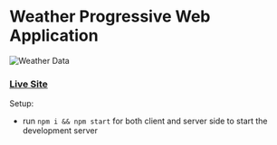 # Weather Progressive Web Application
![Weather Data](https://i.imgur.com/3csowzj.png)

### [Live Site](https://confident-kepler-b54c96.netlify.app/)

Setup:
- run ```npm i && npm start``` for both client and server side to start the development server
